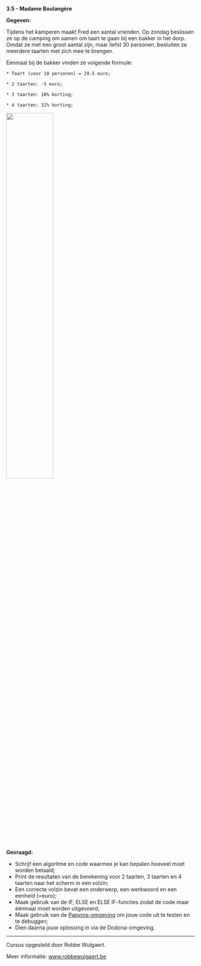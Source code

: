 **3.5 - Madame Boulangère**

**Gegeven:**

Tijdens het kamperen maakt Fred een aantal vrienden. Op zondag beslissen ze op de camping om samen om taart te gaan bij een bakker in het dorp. 
Omdat ze met een groot aantal zijn, maar liefst 30 personen, besluiten ze meerdere taarten met zich mee te brengen. 

Eenmaal bij de bakker vinden ze volgende formule: 



```
* Taart (voor 10 personen) = 29.5 euro; 

* 2 taarten: -5 euro; 

* 3 taarten: 10% korting; 

* 4 taarten: 32% korting; 

```

<img src="https://images.pexels.com/photos/2035729/pexels-photo-2035729.jpeg?auto=compress&cs=tinysrgb&w=1260&h=750&dpr=1" width="50%"/>

**Gevraagd:**

* Schrijf een algoritme en code waarmee je kan bepalen hoeveel moet worden betaald; 
* Print de resultaten van de berekening voor 2 taarten, 3 taarten en 4 taarten naar het scherm in een volzin; 
* Een correcte volzin bevat een onderwerp, een werkwoord en een eenheid (=euro);
* Maak gebruik van de IF, ELSE en ELSE IF-functies zodat de code maar éénmaal moet worden uitgevoerd;
* Maak gebruik van de [Papyros-omgeving](https://papyros.dodona.be/?locale=nl&language=JavaScript) om jouw code uit te testen en te debuggen;
* Dien daarna jouw oplossing in via de Dodona-omgeving. 



---
Cursus opgesteld door Robbe Wulgaert. 

Meer informatie: www.robbewulgaert.be
